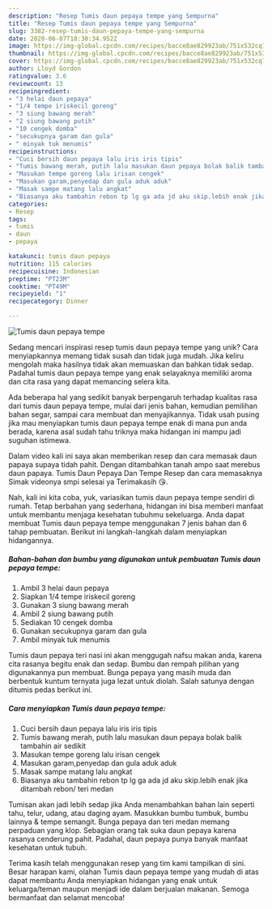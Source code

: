```yaml
---
description: "Resep Tumis daun pepaya tempe yang Sempurna"
title: "Resep Tumis daun pepaya tempe yang Sempurna"
slug: 3382-resep-tumis-daun-pepaya-tempe-yang-sempurna
date: 2020-06-07T18:30:34.952Z
image: https://img-global.cpcdn.com/recipes/bacce8ae829923ab/751x532cq70/tumis-daun-pepaya-tempe-foto-resep-utama.jpg
thumbnail: https://img-global.cpcdn.com/recipes/bacce8ae829923ab/751x532cq70/tumis-daun-pepaya-tempe-foto-resep-utama.jpg
cover: https://img-global.cpcdn.com/recipes/bacce8ae829923ab/751x532cq70/tumis-daun-pepaya-tempe-foto-resep-utama.jpg
author: Lloyd Gordon
ratingvalue: 3.6
reviewcount: 13
recipeingredient:
- "3 helai daun pepaya"
- "1/4 tempe iriskecil goreng"
- "3 siung bawang merah"
- "2 siung bawang putih"
- "10 cengek domba"
- "secukupnya garam dan gula"
- " minyak tuk menumis"
recipeinstructions:
- "Cuci bersih daun pepaya lalu iris iris tipis"
- "Tumis bawang merah, putih lalu masukan daun pepaya bolak balik tambahin air sedikit"
- "Masukan tempe goreng lalu irisan cengek"
- "Masukan garam,penyedap dan gula aduk aduk"
- "Masak sampe matang lalu angkat"
- "Biasanya aku tambahin rebon tp lg ga ada jd aku skip.lebih enak jika ditambah rebon/ teri medan"
categories:
- Resep
tags:
- tumis
- daun
- pepaya

katakunci: tumis daun pepaya 
nutrition: 115 calories
recipecuisine: Indonesian
preptime: "PT23M"
cooktime: "PT49M"
recipeyield: "1"
recipecategory: Dinner

---
```



![Tumis daun pepaya tempe](https://img-global.cpcdn.com/recipes/bacce8ae829923ab/751x532cq70/tumis-daun-pepaya-tempe-foto-resep-utama.jpg)

Sedang mencari inspirasi resep tumis daun pepaya tempe yang unik? Cara menyiapkannya memang tidak susah dan tidak juga mudah. Jika keliru mengolah maka hasilnya tidak akan memuaskan dan bahkan tidak sedap. Padahal tumis daun pepaya tempe yang enak selayaknya memiliki aroma dan cita rasa yang dapat memancing selera kita.

Ada beberapa hal yang sedikit banyak berpengaruh terhadap kualitas rasa dari tumis daun pepaya tempe, mulai dari jenis bahan, kemudian pemilihan bahan segar, sampai cara membuat dan menyajikannya. Tidak usah pusing jika mau menyiapkan tumis daun pepaya tempe enak di mana pun anda berada, karena asal sudah tahu triknya maka hidangan ini mampu jadi suguhan istimewa.

Dalam video kali ini saya akan memberikan resep dan cara memasak daun papaya supaya tidah pahit. Dengan ditambahkan tanah ampo saat merebus daun papaya. Tumis Daun Pepaya Dan Tempe Resep dan cara memasaknya Simak videonya smpi selesai ya Terimakasih 😘.


Nah, kali ini kita coba, yuk, variasikan tumis daun pepaya tempe sendiri di rumah. Tetap berbahan yang sederhana, hidangan ini bisa memberi manfaat untuk membantu menjaga kesehatan tubuhmu sekeluarga. Anda dapat membuat Tumis daun pepaya tempe menggunakan 7 jenis bahan dan 6 tahap pembuatan. Berikut ini langkah-langkah dalam menyiapkan hidangannya.

<!--inarticleads1-->

##### Bahan-bahan dan bumbu yang digunakan untuk pembuatan Tumis daun pepaya tempe:

1. Ambil 3 helai daun pepaya
1. Siapkan 1/4 tempe iriskecil goreng
1. Gunakan 3 siung bawang merah
1. Ambil 2 siung bawang putih
1. Sediakan 10 cengek domba
1. Gunakan secukupnya garam dan gula
1. Ambil  minyak tuk menumis


Tumis daun pepaya teri nasi ini akan menggugah nafsu makan anda, karena cita rasanya begitu enak dan sedap. Bumbu dan rempah pilihan yang digunakannya pun membuat. Bunga pepaya yang masih muda dan berbentuk kuntum ternyata juga lezat untuk diolah. Salah satunya dengan ditumis pedas berikut ini. 

<!--inarticleads2-->

##### Cara menyiapkan Tumis daun pepaya tempe:

1. Cuci bersih daun pepaya lalu iris iris tipis
1. Tumis bawang merah, putih lalu masukan daun pepaya bolak balik tambahin air sedikit
1. Masukan tempe goreng lalu irisan cengek
1. Masukan garam,penyedap dan gula aduk aduk
1. Masak sampe matang lalu angkat
1. Biasanya aku tambahin rebon tp lg ga ada jd aku skip.lebih enak jika ditambah rebon/ teri medan


Tumisan akan jadi lebih sedap jika Anda menambahkan bahan lain seperti tahu, telur, udang, atau daging ayam. Masukkan bumbu tumbuk, bumbu lainnya &amp; tempe semangit. Bunga pepaya dan teri medan memang perpaduan yang klop. Sebagian orang tak suka daun pepaya karena rasanya cenderung pahit. Padahal, daun pepaya punya banyak manfaat kesehatan untuk tubuh. 

Terima kasih telah menggunakan resep yang tim kami tampilkan di sini. Besar harapan kami, olahan Tumis daun pepaya tempe yang mudah di atas dapat membantu Anda menyiapkan hidangan yang enak untuk keluarga/teman maupun menjadi ide dalam berjualan makanan. Semoga bermanfaat dan selamat mencoba!
